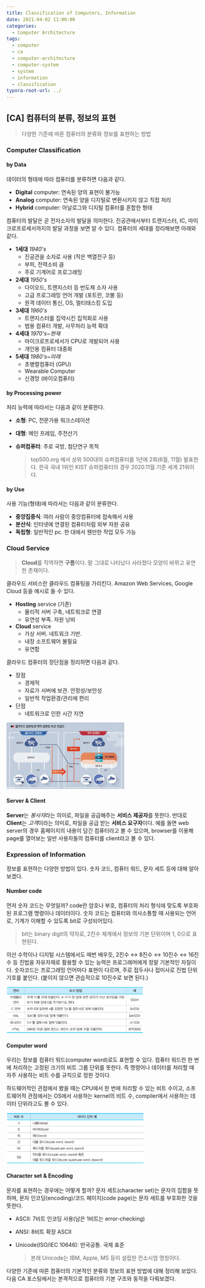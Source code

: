 ```yaml
---
title: Classification of Computers, Information
date: 2021-04-02 11:00:00
categories:
  - Computer Architecture
tags:
  - computer
  - ca
  - computer-architecture
  - computer-system
  - system
  - information
  - classification
typora-root-url: ../
---
```




## [CA] 컴퓨터의 분류, 정보의 표현

> 다양한 기준에 따른 컴퓨터의 분류와 정보를 표현하는 방법



### Computer Classification

#### by Data

데이터의 형태에 따라 컴퓨터를 분류하면 다음과 같다.

- **Digital** computer: 연속된 양의 표현이 불가능
- **Analog** computer: 연속된 양을 디지털로 변환시키지 않고 직접 처리
- **Hybrid** computer: 아날로그와 디지털 컴퓨터를 혼합한 형태

컴퓨터의 발달은 곧 전자소자의 발달을 의미한다. 진공관에서부터 트랜지스터, IC, 마이크로프로세서까지의 발달 과정을 보면 알 수 있다. 컴퓨터의 세대를 정리해보면 아래와 같다.

- **1세대** *1940's*
  - 진공관을 소자로 사용 (작은 백열전구 등)
  - 부피, 전력소비 큼
  - 주로 기계어로 프로그래밍
- **2세대** *1950's*
  - 다이오드, 트랜지스터 등 반도체 소자 사용
  - 고급 프로그래밍 언어 개발 (포트란, 코볼 등)
  - 원격 데이터 통신, OS, 멀티태스킹 도입
- **3세대** *1960's*
  - 트랜지스터를 집약시킨 집적회로 사용
  - 범용 컴퓨터 개발, 사무처리 능력 확대
- **4세대** *1970's~현재*
  - 마이크로프로세서가 CPU로 개발되어 사용
  - 개인용 컴퓨터 대중화
- **5세대** *1980's~미래*
  - 초병렬컴퓨터 (GPU)
  - Wearable Computer
  - 신경망 (바이오컴퓨터)



#### by Processing power

처리 능력에 따라서는 다음과 같이 분류한다.

- **소형**: PC, 전문가용 워크스테이션

- **대형**: 메인 프레임, 주전산기

- **슈퍼컴퓨터**: 주로 국방, 첨단연구 목적

  > top500.org 에서 상위 500대의 슈퍼컴퓨터를 1년에 2회(6월, 11월) 발표한다. 한국 국내 1위인 KIST 슈퍼컴퓨터의 경우 2020.11월 기준 세계 21위이다.

#### by Use

사용 기능(형태)에 따라서는 다음과 같이 분류한다.

- **중앙집중식**: 여러 사람이 중앙컴퓨터에 접속해서 사용
- **분산식**: 인터넷에 연결된 컴퓨터처럼 외부 자원 공유 
- **독립형**: 일반적인 pc. 한 대에서 웬만한 작업 모두 가능





### Cloud Service

> **Cloud**를 직역하면 **구름**이다. 말 그대로 나타났다 사라졌다 모양이 바뀌고 유연한 존재이다.

클라우드 서비스란 클라우드 컴퓨팅을 가리킨다. Amazon Web Services, Google Cloud 등을 예시로 들 수 있다. 

- **Hosting** service (기존)
  - 물리적 서버 구축, 네트워크로 연결
  - 유연성 부족. 자원 낭비
- **Cloud** service
  - 가상 서버. 네트워크 기반.
  - 내장 소프트웨어 불필요
  - 유연함

클라우드 컴퓨터의 장단점을 정리하면 다음과 같다.

- 장점
  - 경제적
  - 자료가 서버에 보관. 안정성/보안성
  - 일반적 작업환경/관리에 편리
- 단점
  - 네트워크로 인한 시간 지연

<img src="/images/post3-ca-w2/1.png" alt="edge-computing" style="zoom:30%;border:none" />

#### Server & Client

**Server**는 *봉사자*라는 의미로, 파일을 공급해주는 **서비스 제공자**를 뜻한다. 반대로 **Client**는 *고객*이라는 의미로, 파일을 공급 받는 **서비스 요구자**이다. 예를 들면 web server의 경우 홈페이지의 내용이 담긴 컴퓨터라고 볼 수 있으며, browser를 이용해 page를 열어보는 일반 사용자들의 컴퓨터를 client라고 볼 수 있다.





### Expression of Information

정보를 표현하는 다양한 방법이 있다. 숫자 코드, 컴퓨터 워드, 문자 세트 등에 대해 알아보겠다.

#### Number code

먼저 숫자 코드는 무엇일까? code란 암호나 부호, 컴퓨터의 처리 형식에 맞도록 부호화된 프로그램 명령이나 데이터이다. 숫자 코드는 컴퓨터와 의사소통할 때 사용되는 언어로, 기계가 이해할 수 있도록 bit로 구성되어있다.

> bit는 binary digit의 약자로, 2진수 체계에서 정보의 기본 단위이며 1, 0으로 표현된다.

이산 수학이나 디지털 시스템에서도 매번 배우듯, 2진수 ↔ 8진수 ↔ 10진수 ↔ 16진수 등 진법을 자유자재로 활용할 수 있는 능력은 프로그래머에게 정말 기본적인 자질이다. 숫자코드는 프로그래밍 언어마다 표현이 다르며, 주로 접두사나 접미사로 진법 단위 기호를 붙인다. (붙이지 않으면 관습적으로 10진수로 보면 된다.)

<img src="/images/post3-ca-w2/2.png" alt="hexa-code" style="zoom:35%;border:none" />



#### Computer word

우리는 정보를 컴퓨터 워드(computer word)로도 표현할 수 있다. 컴퓨터 워드란 한 번에 처리하는 고정된 크기의 비트 그룹 단위를 뜻한다. 즉 명령어나 데이터를 처리할 때 자주 사용하는 비트 수를 규칙으로 정한 것이다.

하드웨어적인 관점에서 봤을 때는 CPU에서 한 번에 처리할 수 있는 비트 수이고, 소프트웨어적 관점에서는 OS에서 사용하는 kernel의 비트 수, compiler에서 사용하는 데이터 단위라고도 볼 수 있다.

<img src="/images/post3-ca-w2/3.png" alt="data" style="zoom:35%;border:none" />



#### Character set & Encoding

문자를 표현하는 경우에는 어떻게 할까? 문자 세트(character set)는 문자의 집합을 뜻하며, 문자 인코딩(encoding)/코드 페이지(code page)는 문자 세트를 부호화한 것을 뜻한다.

- ASCII: 7비트 인코딩 사용(남은 1비트는 error-checking)

- ANSI: 8비트 확장 ASCII

- Unicode(ISO/IEC 10646): 만국공통. 국제 표준

  > 본래 Unicode는 IBM, Apple, MS 등이 설립한 컨소시엄 명칭이다.



다양한 기준에 따른 컴퓨터의 기본적인 분류와 정보의 표현 방법에 대해 정리해 보았다. 다음 CA 포스팅에서는 본격적으로 컴퓨터의 기본 구조와 동작을 다뤄보겠다.







